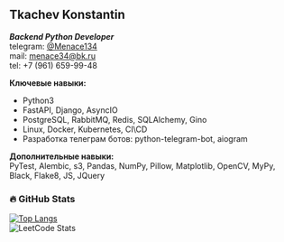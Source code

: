 ## Tkachev Konstantin
___Backend Python Developer___  
telegram: [@Menace134](https://t.me/Menace134)  
mail: menace34@bk.ru  
tel: +7 (961) 659-99-48  

**Ключевые навыки:**
- Python3
- FastAPI, Django, AsyncIO
- PostgreSQL, RabbitMQ, Redis, SQLAlchemy, Gino
- Linux, Docker, Kubernetes, CI\CD
- Разработка телеграм ботов: python-telegram-bot, aiogram

**Дополнительные навыки:**  
PyTest, Alembic, s3, Pandas, NumPy, Pillow, Matplotlib, OpenCV, MyPy, Black, Flake8, JS, JQuery

### 🔥 GitHub Stats  
[![Top Langs](https://github-readme-stats.vercel.app/api/top-langs/?username=firefly134&theme=dark&layout=compact)](https://github.com/anuraghazra/github-readme-stats)  
![LeetCode Stats](https://leetcard.jacoblin.cool/FireFly134?theme=dark&font=Crimson%20Pro&ext=contest)  

